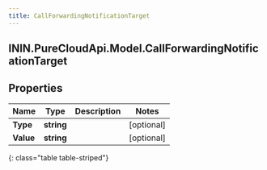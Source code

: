 ```yaml
---
title: CallForwardingNotificationTarget
---
```

## ININ.PureCloudApi.Model.CallForwardingNotificationTarget

## Properties

|Name | Type | Description | Notes|
|------------ | ------------- | ------------- | -------------|
| **Type** | **string** |  | [optional] |
| **Value** | **string** |  | [optional] |
{: class="table table-striped"}


